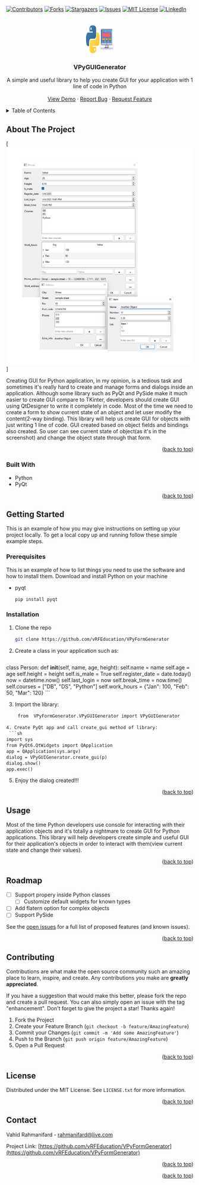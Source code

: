 <!-- Improved compatibility of back to top link: See: https://github.com/othneildrew/Best-README-Template/pull/73 -->
<a name="readme-top"></a>
<!--
*** Thanks for checking out the Best-README-Template. If you have a suggestion
*** that would make this better, please fork the repo and create a pull request
*** or simply open an issue with the tag "enhancement".
*** Don't forget to give the project a star!
*** Thanks again! Now go create something AMAZING! :D
-->



<!-- PROJECT SHIELDS -->
<!--
*** I'm using markdown "reference style" links for readability.
*** Reference links are enclosed in brackets [ ] instead of parentheses ( ).
*** See the bottom of this document for the declaration of the reference variables
*** for contributors-url, forks-url, etc. This is an optional, concise syntax you may use.
*** https://www.markdownguide.org/basic-syntax/#reference-style-links
-->
[![Contributors][contributors-shield]][contributors-url]
[![Forks][forks-shield]][forks-url]
[![Stargazers][stars-shield]][stars-url]
[![Issues][issues-shield]][issues-url]
[![MIT License][license-shield]][license-url]
[![LinkedIn][linkedin-shield]][linkedin-url]



<!-- PROJECT LOGO -->
<br />
<div align="center">
  <a href="https://github.com/othneildrew/Best-README-Template">
    <img src="images/m_logo.png" alt="Logo" width="80" height="80">
  </a>

  <h3 align="center">VPyGUIGenerator</h3>

  <p align="center">
  A simple and useful library to help you create GUI for your application with 1 line of code in Python
    <br />
    <br />
    <a href="https://www.youtube.com/watch?v=IYn2XRqFxt4&ab_channel=vrfEducation">View Demo</a>
    ·
    <a href="https://github.com/vRFEducation/VPyFormGenerator/issues">Report Bug</a>
    ·
    <a href="https://github.com/vRFEducation/VPyFormGenerator/issues">Request Feature</a>
  </p>
</div>



<!-- TABLE OF CONTENTS -->
<details>
  <summary>Table of Contents</summary>
  <ol>
    <li>
      <a href="#about-the-project">About The Project</a>
      <ul>
        <li><a href="#built-with">Built With</a></li>
      </ul>
    </li>
    <li>
      <a href="#getting-started">Getting Started</a>
      <ul>
        <li><a href="#prerequisites">Prerequisites</a></li>
        <li><a href="#installation">Installation</a></li>
      </ul>
    </li>
    <li><a href="#usage">Usage</a></li>
    <li><a href="#roadmap">Roadmap</a></li>
    <li><a href="#contributing">Contributing</a></li>
    <li><a href="#license">License</a></li>
    <li><a href="#contact">Contact</a></li>
  </ol>
</details>




<!-- ABOUT THE PROJECT -->
## About The Project

[![Product Name Screen Shot][product-screenshot]]

Creating GUI for Python application, in my opinion, is a tedious task and sometimes it's really hard to create and manage forms and dialogs inside an application. 
Although some library such as PyQt and PySide make it much easier to create GUI compare to TKinter, developers should create GUI using QtDesigner to write it completely in code. 
Most of the time we need to create a form to show current state of an object and let user modify the content(2-way binding).
This library will help us create GUI for objects with just writing 1 line of code. GUI created based on object fields and bindings also created. So user can see current state of object(as it's in the screenshot) 
and change the object state through that form.

<p align="right">(<a href="#readme-top">back to top</a>)</p>



### Built With

* Python
* PyQt

<p align="right">(<a href="#readme-top">back to top</a>)</p>



<!-- GETTING STARTED -->
## Getting Started

This is an example of how you may give instructions on setting up your project locally.
To get a local copy up and running follow these simple example steps.

### Prerequisites

This is an example of how to list things you need to use the software and how to install them.
Download and install Python on your machine
* pyqt
  ```sh
  pip install pyqt
  ```

### Installation

1. Clone the repo
   ```sh
   git clone https://github.com/vRFEducation/VPyFormGenerator
   ```
2. Create a class in your application such as:
   ```sh
  class Person:
    def __init__(self, name, age, height):
        self.name  = name
        self.age = age
        self.height = height
        self.is_male = True
        self.register_date = date.today()
        now = datetime.now()
        self.last_login = now
        self.break_time = now.time()
        self.courses = ["DB", "DS", "Python"]
        self.work_hours = {"Jan": 100, "Feb": 50, "Mar": 120}
    ```

3. Import the library:
   ```sh
    from  VPyFormGenerator.VPyGUIGenerator import VPyGUIGenerator
  ```
4. Create PyQt app and call create_gui method of library:
   ```sh
  import sys
  from PyQt6.QtWidgets import QApplication
  app = QApplication(sys.argv)
  dialog = VPyGUIGenerator.create_gui(p)
  dialog.show()
  app.exec()
```
5. Enjoy the dialog created!!!

   

<p align="right">(<a href="#readme-top">back to top</a>)</p>



<!-- USAGE EXAMPLES -->
## Usage

Most of the time Python developers use console for interacting with their application objects and it's totally a nightmare to create GUI for Python applications. This library will help developers create
simple and useful GUI for their application's objects in order to interact with them(view current state and change their values).
<p align="right">(<a href="#readme-top">back to top</a>)</p>



<!-- ROADMAP -->
## Roadmap

- [ ] Support propery inside Python classes
    - [ ] Customize default widgets for known types
- [ ] Add flatern option for complex objects
- [ ] Support PySide 

See the [open issues](https://github.com/vRFEducation/VPyFormGenerator/issues) for a full list of proposed features (and known issues).

<p align="right">(<a href="#readme-top">back to top</a>)</p>



<!-- CONTRIBUTING -->
## Contributing

Contributions are what make the open source community such an amazing place to learn, inspire, and create. Any contributions you make are **greatly appreciated**.

If you have a suggestion that would make this better, please fork the repo and create a pull request. You can also simply open an issue with the tag "enhancement".
Don't forget to give the project a star! Thanks again!

1. Fork the Project
2. Create your Feature Branch (`git checkout -b feature/AmazingFeature`)
3. Commit your Changes (`git commit -m 'Add some AmazingFeature'`)
4. Push to the Branch (`git push origin feature/AmazingFeature`)
5. Open a Pull Request

<p align="right">(<a href="#readme-top">back to top</a>)</p>



<!-- LICENSE -->
## License

Distributed under the MIT License. See `LICENSE.txt` for more information.

<p align="right">(<a href="#readme-top">back to top</a>)</p>



<!-- CONTACT -->
## Contact

Vahid Rahmanifard - rahmanifard@live.com

Project Link: [https://github.com/vRFEducation/VPyFormGenerator](https://github.com/vRFEducation/VPyFormGenerator)

<p align="right">(<a href="#readme-top">back to top</a>)</p>


<p align="right">(<a href="#readme-top">back to top</a>)</p>



<!-- MARKDOWN LINKS & IMAGES -->
<!-- https://www.markdownguide.org/basic-syntax/#reference-style-links -->
[contributors-shield]: https://img.shields.io/github/contributors/github_username/repo_name.svg?style=for-the-badge
[contributors-url]: https://github.com/vRFEducation/VPyFormGenerator/graphs/contributors
[forks-shield]: https://img.shields.io/github/forks/github_username/repo_name.svg?style=for-the-badge
[forks-url]: https://github.com/vRFEducation/VPyFormGenerator/network/members
[stars-shield]: https://img.shields.io/github/stars/github_username/repo_name.svg?style=for-the-badge
[stars-url]: https://github.com/vRFEducation/VPyFormGenerator/stargazers
[issues-shield]: https://img.shields.io/github/issues/github_username/repo_name.svg?style=for-the-badge
[issues-url]: https://github.com/vRFEducation/VPyFormGenerator/issues
[license-shield]: https://img.shields.io/github/license/github_username/repo_name.svg?style=for-the-badge
[license-url]: https://github.com/vRFEducation/VPyFormGenerator/blob/master/LICENSE.txt
[linkedin-shield]: https://img.shields.io/badge/-LinkedIn-black.svg?style=for-the-badge&logo=linkedin&colorB=555
[linkedin-url]: https://www.linkedin.com/in/vrahmanifard/
[product-screenshot]: images/m_screenshot.png
[Next.js]: https://img.shields.io/badge/next.js-000000?style=for-the-badge&logo=nextdotjs&logoColor=white
[Next-url]: https://nextjs.org/
[React.js]: https://img.shields.io/badge/React-20232A?style=for-the-badge&logo=react&logoColor=61DAFB
[React-url]: https://reactjs.org/
[Vue.js]: https://img.shields.io/badge/Vue.js-35495E?style=for-the-badge&logo=vuedotjs&logoColor=4FC08D
[Vue-url]: https://vuejs.org/
[Angular.io]: https://img.shields.io/badge/Angular-DD0031?style=for-the-badge&logo=angular&logoColor=white
[Angular-url]: https://angular.io/
[Svelte.dev]: https://img.shields.io/badge/Svelte-4A4A55?style=for-the-badge&logo=svelte&logoColor=FF3E00
[Svelte-url]: https://svelte.dev/
[Laravel.com]: https://img.shields.io/badge/Laravel-FF2D20?style=for-the-badge&logo=laravel&logoColor=white
[Laravel-url]: https://laravel.com
[Bootstrap.com]: https://img.shields.io/badge/Bootstrap-563D7C?style=for-the-badge&logo=bootstrap&logoColor=white
[Bootstrap-url]: https://getbootstrap.com
[JQuery.com]: https://img.shields.io/badge/jQuery-0769AD?style=for-the-badge&logo=jquery&logoColor=white
[JQuery-url]: https://jquery.com 

